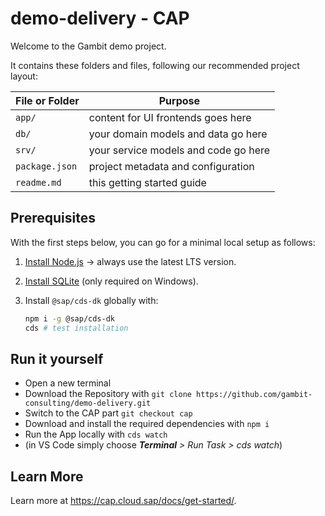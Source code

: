 # demo-delivery - CAP

Welcome to the Gambit demo project.

It contains these folders and files, following our recommended project layout:

| File or Folder | Purpose                              |
| -------------- | ------------------------------------ |
| `app/`         | content for UI frontends goes here   |
| `db/`          | your domain models and data go here  |
| `srv/`         | your service models and code go here |
| `package.json` | project metadata and configuration   |
| `readme.md`    | this getting started guide           |

## Prerequisites

With the first steps below, you can go for a minimal local setup as follows:

1. [Install Node.js](https://nodejs.org/en/) → always use the latest LTS version.
2. [Install SQLite](https://sqlite.org/download.html) (only required on Windows).
3. Install `@sap/cds-dk` globally with:

   ```bash
   npm i -g @sap/cds-dk
   cds # test installation
   ```

## Run it yourself

- Open a new terminal
- Download the Repository with `git clone https://github.com/gambit-consulting/demo-delivery.git`
- Switch to the CAP part `git checkout cap`
- Download and install the required dependencies with `npm i`
- Run the App locally with `cds watch`
- (in VS Code simply choose _**Terminal** > Run Task > cds watch_)

## Learn More

Learn more at <https://cap.cloud.sap/docs/get-started/>.
